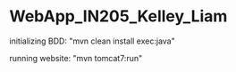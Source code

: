 # WebApp_IN205_Kelley_Liam

initializing BDD: "mvn clean install exec:java"

running website: "mvn tomcat7:run"